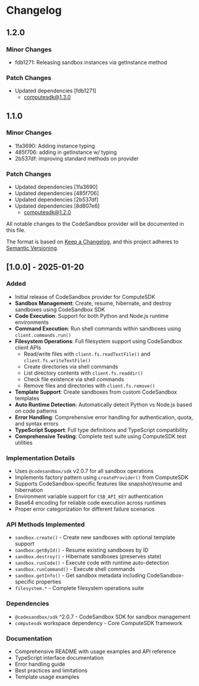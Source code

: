 # Changelog

## 1.2.0

### Minor Changes

- fdb1271: Releasing sandbox instances via getInstance method

### Patch Changes

- Updated dependencies [fdb1271]
  - computesdk@1.3.0

## 1.1.0

### Minor Changes

- 1fa3690: Adding instance typing
- 485f706: adding in getInstance w/ typing
- 2b537df: improving standard methods on provider

### Patch Changes

- Updated dependencies [1fa3690]
- Updated dependencies [485f706]
- Updated dependencies [2b537df]
- Updated dependencies [8d807e6]
  - computesdk@1.2.0

All notable changes to the CodeSandbox provider will be documented in this file.

The format is based on [Keep a Changelog](https://keepachangelog.com/en/1.0.0/),
and this project adheres to [Semantic Versioning](https://semver.org/spec/v2.0.0.html).

## [1.0.0] - 2025-01-20

### Added

- Initial release of CodeSandbox provider for ComputeSDK
- **Sandbox Management**: Create, resume, hibernate, and destroy sandboxes using CodeSandbox SDK
- **Code Execution**: Support for both Python and Node.js runtime environments
- **Command Execution**: Run shell commands within sandboxes using `client.commands.run()`
- **Filesystem Operations**: Full filesystem support using CodeSandbox client APIs
  - Read/write files with `client.fs.readTextFile()` and `client.fs.writeTextFile()`
  - Create directories via shell commands
  - List directory contents with `client.fs.readdir()`
  - Check file existence via shell commands
  - Remove files and directories with `client.fs.remove()`
- **Template Support**: Create sandboxes from custom CodeSandbox templates
- **Auto Runtime Detection**: Automatically detect Python vs Node.js based on code patterns
- **Error Handling**: Comprehensive error handling for authentication, quota, and syntax errors
- **TypeScript Support**: Full type definitions and TypeScript compatibility
- **Comprehensive Testing**: Complete test suite using ComputeSDK test utilities

### Implementation Details

- Uses `@codesandbox/sdk` v2.0.7 for all sandbox operations
- Implements factory pattern using `createProvider()` from ComputeSDK
- Supports CodeSandbox-specific features like snapshot/resume and hibernation
- Environment variable support for `CSB_API_KEY` authentication
- Base64 encoding for reliable code execution across runtimes
- Proper error categorization for different failure scenarios

### API Methods Implemented

- `sandbox.create()` - Create new sandboxes with optional template support
- `sandbox.getById()` - Resume existing sandboxes by ID
- `sandbox.destroy()` - Hibernate sandboxes (preserves state)
- `sandbox.runCode()` - Execute code with runtime auto-detection
- `sandbox.runCommand()` - Execute shell commands
- `sandbox.getInfo()` - Get sandbox metadata including CodeSandbox-specific properties
- `filesystem.*` - Complete filesystem operations suite

### Dependencies

- `@codesandbox/sdk` ^2.0.7 - CodeSandbox SDK for sandbox management
- `computesdk` workspace dependency - Core ComputeSDK framework

### Documentation

- Comprehensive README with usage examples and API reference
- TypeScript interface documentation
- Error handling guide
- Best practices and limitations
- Template usage examples
